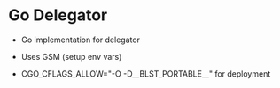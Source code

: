 # Go Delegator

- Go implementation for delegator
- Uses GSM (setup env vars)

- CGO_CFLAGS_ALLOW="-O -D__BLST_PORTABLE__"  for deployment